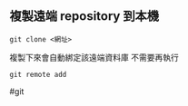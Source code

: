 ## 複製遠端 repository 到本機
````
git clone <網址>
````
複製下來會自動綁定該遠端資料庫
不需要再執行
```
git remote add 
```

#git